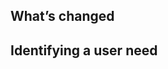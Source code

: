<!--
## Please fill in the sections below

After you submit your pull request, the Tech Docs Template working group will discuss and prioritise it at our fortnightly triage meeting. We’ll then let you know if and when we’ll move it forward.
-->

## What’s changed

<!-- What are you trying to do? Is this something that changes how the Tech Docs Template behaves, or is it fixing a bug? -->


## Identifying a user need

<!-- Do you have evidence that this meets the needs of users? Let us know about any user research or testing you’ve done. -->
